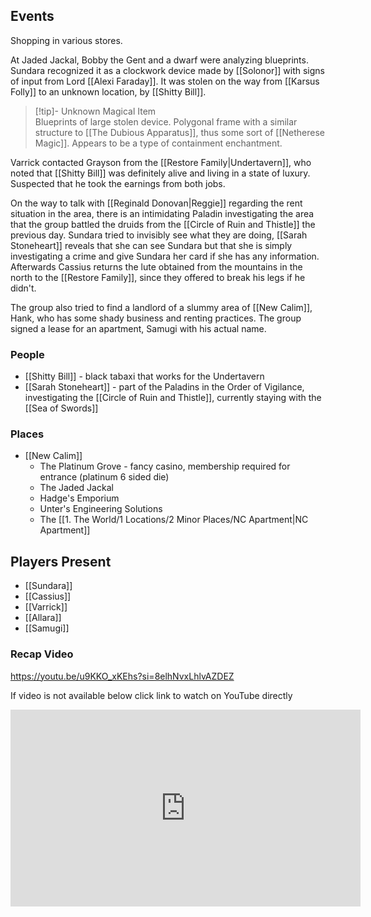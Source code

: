 ## Events
Shopping in various stores.

At Jaded Jackal, Bobby the Gent and a dwarf were analyzing blueprints. Sundara recognized it as a clockwork device made by [[Solonor]] with signs of input from Lord [[Alexi Faraday]]. It was stolen on the way from [[Karsus Folly]] to an unknown location, by [[Shitty Bill]]. 

> [!tip]- Unknown Magical Item  
> Blueprints of large stolen device. Polygonal frame with a similar structure to [[The Dubious Apparatus]], thus some sort of [[Netherese Magic]]. Appears to be a type of containment enchantment.

Varrick contacted Grayson from the [[Restore Family|Undertavern]], who noted that [[Shitty Bill]] was definitely alive and living in a state of luxury. Suspected that he took the earnings from both jobs. 

On the way to talk with [[Reginald Donovan|Reggie]] regarding the rent situation in the area, there is an intimidating Paladin investigating the area that the group battled the druids from the [[Circle of Ruin and Thistle]] the previous day. Sundara tried to invisibly see what they are doing, [[Sarah Stoneheart]] reveals that she can see Sundara but that she is simply investigating a crime and give Sundara her card if she has any information. Afterwards Cassius returns the lute obtained from the mountains in the north to the [[Restore Family]], since they offered to break his legs if he didn't.

The group also tried to find a landlord of a slummy area of [[New Calim]], Hank, who has some shady business and renting practices. The group signed a lease for an apartment, Samugi with his actual name.

### People
- [[Shitty Bill]] - black tabaxi that works for the Undertavern
- [[Sarah Stoneheart]] - part of the Paladins in the Order of Vigilance, investigating the [[Circle of Ruin and Thistle]], currently staying with the [[Sea of Swords]] 

### Places 
- [[New Calim]] 
	- The Platinum Grove - fancy casino, membership required for entrance (platinum 6 sided die)
	- The Jaded Jackal
	- Hadge's Emporium
	- Unter's Engineering Solutions
	- The [[1. The World/1 Locations/2 Minor Places/NC Apartment|NC Apartment]] 

## Players Present
- [[Sundara]] 
- [[Cassius]] 
- [[Varrick]] 
- [[Allara]] 
- [[Samugi]] 

### Recap Video

https://youtu.be/u9KKO_xKEhs?si=8elhNvxLhlvAZDEZ

If video is not available below click link to watch on YouTube directly

<iframe width="560" height="315" src="https://www.youtube.com/embed/u9KKO_xKEhs?si=ymU3CjbcziP5rk7J" title="YouTube video player" frameborder="0" allow="accelerometer; autoplay; clipboard-write; encrypted-media; gyroscope; picture-in-picture; web-share" referrerpolicy="strict-origin-when-cross-origin" allowfullscreen></iframe>
